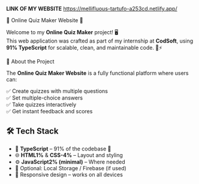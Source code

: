**LINK OF MY WEBSITE**
https://mellifluous-tartufo-a253cd.netlify.app/

🧠 Online Quiz Maker Website 🎯

Welcome to my **Online Quiz Maker** project! 🖥️  
This web application was crafted as part of my internship at **CodSoft**, using **91% TypeScript** for scalable, clean, and maintainable code. 💼⚡

 📌 About the Project

The **Online Quiz Maker Website** is a fully functional platform where users can:

✅ Create quizzes with multiple questions  
✅ Set multiple-choice answers  
✅ Take quizzes interactively  
✅ Get instant feedback and scores
 ## 🛠️ Tech Stack

- 🔷 **TypeScript** – 91% of the codebase 💪  
- 🌐 **HTML1%** & **CSS-4%** – Layout and styling  
- ⚙️ **JavaScript2% (minimal)** – Where needed  
- 🧩 Optional: Local Storage / Firebase (if used)  
- 🎨 Responsive design – works on all devices
